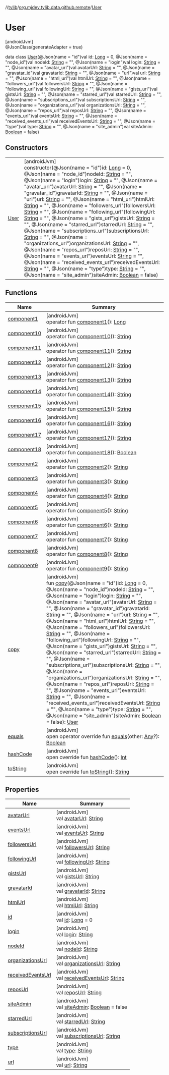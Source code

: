 //[tvlib](../../../index.md)/[org.mjdev.tvlib.data.github.remote](../index.md)/[User](index.md)

# User

[androidJvm]\
@JsonClass(generateAdapter = true)

data class [User](index.md)(@Json(name = &quot;id&quot;)val id: [Long](https://kotlinlang.org/api/latest/jvm/stdlib/kotlin/-long/index.html) = 0, @Json(name = &quot;node_id&quot;)val nodeId: [String](https://kotlinlang.org/api/latest/jvm/stdlib/kotlin/-string/index.html) = &quot;&quot;, @Json(name = &quot;login&quot;)val login: [String](https://kotlinlang.org/api/latest/jvm/stdlib/kotlin/-string/index.html) = &quot;&quot;, @Json(name = &quot;avatar_url&quot;)val avatarUrl: [String](https://kotlinlang.org/api/latest/jvm/stdlib/kotlin/-string/index.html) = &quot;&quot;, @Json(name = &quot;gravatar_id&quot;)val gravatarId: [String](https://kotlinlang.org/api/latest/jvm/stdlib/kotlin/-string/index.html) = &quot;&quot;, @Json(name = &quot;url&quot;)val url: [String](https://kotlinlang.org/api/latest/jvm/stdlib/kotlin/-string/index.html) = &quot;&quot;, @Json(name = &quot;html_url&quot;)val htmlUrl: [String](https://kotlinlang.org/api/latest/jvm/stdlib/kotlin/-string/index.html) = &quot;&quot;, @Json(name = &quot;followers_url&quot;)val followersUrl: [String](https://kotlinlang.org/api/latest/jvm/stdlib/kotlin/-string/index.html) = &quot;&quot;, @Json(name = &quot;following_url&quot;)val followingUrl: [String](https://kotlinlang.org/api/latest/jvm/stdlib/kotlin/-string/index.html) = &quot;&quot;, @Json(name = &quot;gists_url&quot;)val gistsUrl: [String](https://kotlinlang.org/api/latest/jvm/stdlib/kotlin/-string/index.html) = &quot;&quot;, @Json(name = &quot;starred_url&quot;)val starredUrl: [String](https://kotlinlang.org/api/latest/jvm/stdlib/kotlin/-string/index.html) = &quot;&quot;, @Json(name = &quot;subscriptions_url&quot;)val subscriptionsUrl: [String](https://kotlinlang.org/api/latest/jvm/stdlib/kotlin/-string/index.html) = &quot;&quot;, @Json(name = &quot;organizations_url&quot;)val organizationsUrl: [String](https://kotlinlang.org/api/latest/jvm/stdlib/kotlin/-string/index.html) = &quot;&quot;, @Json(name = &quot;repos_url&quot;)val reposUrl: [String](https://kotlinlang.org/api/latest/jvm/stdlib/kotlin/-string/index.html) = &quot;&quot;, @Json(name = &quot;events_url&quot;)val eventsUrl: [String](https://kotlinlang.org/api/latest/jvm/stdlib/kotlin/-string/index.html) = &quot;&quot;, @Json(name = &quot;received_events_url&quot;)val receivedEventsUrl: [String](https://kotlinlang.org/api/latest/jvm/stdlib/kotlin/-string/index.html) = &quot;&quot;, @Json(name = &quot;type&quot;)val type: [String](https://kotlinlang.org/api/latest/jvm/stdlib/kotlin/-string/index.html) = &quot;&quot;, @Json(name = &quot;site_admin&quot;)val siteAdmin: [Boolean](https://kotlinlang.org/api/latest/jvm/stdlib/kotlin/-boolean/index.html) = false)

## Constructors

| | |
|---|---|
| [User](-user.md) | [androidJvm]<br>constructor(@Json(name = &quot;id&quot;)id: [Long](https://kotlinlang.org/api/latest/jvm/stdlib/kotlin/-long/index.html) = 0, @Json(name = &quot;node_id&quot;)nodeId: [String](https://kotlinlang.org/api/latest/jvm/stdlib/kotlin/-string/index.html) = &quot;&quot;, @Json(name = &quot;login&quot;)login: [String](https://kotlinlang.org/api/latest/jvm/stdlib/kotlin/-string/index.html) = &quot;&quot;, @Json(name = &quot;avatar_url&quot;)avatarUrl: [String](https://kotlinlang.org/api/latest/jvm/stdlib/kotlin/-string/index.html) = &quot;&quot;, @Json(name = &quot;gravatar_id&quot;)gravatarId: [String](https://kotlinlang.org/api/latest/jvm/stdlib/kotlin/-string/index.html) = &quot;&quot;, @Json(name = &quot;url&quot;)url: [String](https://kotlinlang.org/api/latest/jvm/stdlib/kotlin/-string/index.html) = &quot;&quot;, @Json(name = &quot;html_url&quot;)htmlUrl: [String](https://kotlinlang.org/api/latest/jvm/stdlib/kotlin/-string/index.html) = &quot;&quot;, @Json(name = &quot;followers_url&quot;)followersUrl: [String](https://kotlinlang.org/api/latest/jvm/stdlib/kotlin/-string/index.html) = &quot;&quot;, @Json(name = &quot;following_url&quot;)followingUrl: [String](https://kotlinlang.org/api/latest/jvm/stdlib/kotlin/-string/index.html) = &quot;&quot;, @Json(name = &quot;gists_url&quot;)gistsUrl: [String](https://kotlinlang.org/api/latest/jvm/stdlib/kotlin/-string/index.html) = &quot;&quot;, @Json(name = &quot;starred_url&quot;)starredUrl: [String](https://kotlinlang.org/api/latest/jvm/stdlib/kotlin/-string/index.html) = &quot;&quot;, @Json(name = &quot;subscriptions_url&quot;)subscriptionsUrl: [String](https://kotlinlang.org/api/latest/jvm/stdlib/kotlin/-string/index.html) = &quot;&quot;, @Json(name = &quot;organizations_url&quot;)organizationsUrl: [String](https://kotlinlang.org/api/latest/jvm/stdlib/kotlin/-string/index.html) = &quot;&quot;, @Json(name = &quot;repos_url&quot;)reposUrl: [String](https://kotlinlang.org/api/latest/jvm/stdlib/kotlin/-string/index.html) = &quot;&quot;, @Json(name = &quot;events_url&quot;)eventsUrl: [String](https://kotlinlang.org/api/latest/jvm/stdlib/kotlin/-string/index.html) = &quot;&quot;, @Json(name = &quot;received_events_url&quot;)receivedEventsUrl: [String](https://kotlinlang.org/api/latest/jvm/stdlib/kotlin/-string/index.html) = &quot;&quot;, @Json(name = &quot;type&quot;)type: [String](https://kotlinlang.org/api/latest/jvm/stdlib/kotlin/-string/index.html) = &quot;&quot;, @Json(name = &quot;site_admin&quot;)siteAdmin: [Boolean](https://kotlinlang.org/api/latest/jvm/stdlib/kotlin/-boolean/index.html) = false) |

## Functions

| Name | Summary |
|---|---|
| [component1](component1.md) | [androidJvm]<br>operator fun [component1](component1.md)(): [Long](https://kotlinlang.org/api/latest/jvm/stdlib/kotlin/-long/index.html) |
| [component10](component10.md) | [androidJvm]<br>operator fun [component10](component10.md)(): [String](https://kotlinlang.org/api/latest/jvm/stdlib/kotlin/-string/index.html) |
| [component11](component11.md) | [androidJvm]<br>operator fun [component11](component11.md)(): [String](https://kotlinlang.org/api/latest/jvm/stdlib/kotlin/-string/index.html) |
| [component12](component12.md) | [androidJvm]<br>operator fun [component12](component12.md)(): [String](https://kotlinlang.org/api/latest/jvm/stdlib/kotlin/-string/index.html) |
| [component13](component13.md) | [androidJvm]<br>operator fun [component13](component13.md)(): [String](https://kotlinlang.org/api/latest/jvm/stdlib/kotlin/-string/index.html) |
| [component14](component14.md) | [androidJvm]<br>operator fun [component14](component14.md)(): [String](https://kotlinlang.org/api/latest/jvm/stdlib/kotlin/-string/index.html) |
| [component15](component15.md) | [androidJvm]<br>operator fun [component15](component15.md)(): [String](https://kotlinlang.org/api/latest/jvm/stdlib/kotlin/-string/index.html) |
| [component16](component16.md) | [androidJvm]<br>operator fun [component16](component16.md)(): [String](https://kotlinlang.org/api/latest/jvm/stdlib/kotlin/-string/index.html) |
| [component17](component17.md) | [androidJvm]<br>operator fun [component17](component17.md)(): [String](https://kotlinlang.org/api/latest/jvm/stdlib/kotlin/-string/index.html) |
| [component18](component18.md) | [androidJvm]<br>operator fun [component18](component18.md)(): [Boolean](https://kotlinlang.org/api/latest/jvm/stdlib/kotlin/-boolean/index.html) |
| [component2](component2.md) | [androidJvm]<br>operator fun [component2](component2.md)(): [String](https://kotlinlang.org/api/latest/jvm/stdlib/kotlin/-string/index.html) |
| [component3](component3.md) | [androidJvm]<br>operator fun [component3](component3.md)(): [String](https://kotlinlang.org/api/latest/jvm/stdlib/kotlin/-string/index.html) |
| [component4](component4.md) | [androidJvm]<br>operator fun [component4](component4.md)(): [String](https://kotlinlang.org/api/latest/jvm/stdlib/kotlin/-string/index.html) |
| [component5](component5.md) | [androidJvm]<br>operator fun [component5](component5.md)(): [String](https://kotlinlang.org/api/latest/jvm/stdlib/kotlin/-string/index.html) |
| [component6](component6.md) | [androidJvm]<br>operator fun [component6](component6.md)(): [String](https://kotlinlang.org/api/latest/jvm/stdlib/kotlin/-string/index.html) |
| [component7](component7.md) | [androidJvm]<br>operator fun [component7](component7.md)(): [String](https://kotlinlang.org/api/latest/jvm/stdlib/kotlin/-string/index.html) |
| [component8](component8.md) | [androidJvm]<br>operator fun [component8](component8.md)(): [String](https://kotlinlang.org/api/latest/jvm/stdlib/kotlin/-string/index.html) |
| [component9](component9.md) | [androidJvm]<br>operator fun [component9](component9.md)(): [String](https://kotlinlang.org/api/latest/jvm/stdlib/kotlin/-string/index.html) |
| [copy](copy.md) | [androidJvm]<br>fun [copy](copy.md)(@Json(name = &quot;id&quot;)id: [Long](https://kotlinlang.org/api/latest/jvm/stdlib/kotlin/-long/index.html) = 0, @Json(name = &quot;node_id&quot;)nodeId: [String](https://kotlinlang.org/api/latest/jvm/stdlib/kotlin/-string/index.html) = &quot;&quot;, @Json(name = &quot;login&quot;)login: [String](https://kotlinlang.org/api/latest/jvm/stdlib/kotlin/-string/index.html) = &quot;&quot;, @Json(name = &quot;avatar_url&quot;)avatarUrl: [String](https://kotlinlang.org/api/latest/jvm/stdlib/kotlin/-string/index.html) = &quot;&quot;, @Json(name = &quot;gravatar_id&quot;)gravatarId: [String](https://kotlinlang.org/api/latest/jvm/stdlib/kotlin/-string/index.html) = &quot;&quot;, @Json(name = &quot;url&quot;)url: [String](https://kotlinlang.org/api/latest/jvm/stdlib/kotlin/-string/index.html) = &quot;&quot;, @Json(name = &quot;html_url&quot;)htmlUrl: [String](https://kotlinlang.org/api/latest/jvm/stdlib/kotlin/-string/index.html) = &quot;&quot;, @Json(name = &quot;followers_url&quot;)followersUrl: [String](https://kotlinlang.org/api/latest/jvm/stdlib/kotlin/-string/index.html) = &quot;&quot;, @Json(name = &quot;following_url&quot;)followingUrl: [String](https://kotlinlang.org/api/latest/jvm/stdlib/kotlin/-string/index.html) = &quot;&quot;, @Json(name = &quot;gists_url&quot;)gistsUrl: [String](https://kotlinlang.org/api/latest/jvm/stdlib/kotlin/-string/index.html) = &quot;&quot;, @Json(name = &quot;starred_url&quot;)starredUrl: [String](https://kotlinlang.org/api/latest/jvm/stdlib/kotlin/-string/index.html) = &quot;&quot;, @Json(name = &quot;subscriptions_url&quot;)subscriptionsUrl: [String](https://kotlinlang.org/api/latest/jvm/stdlib/kotlin/-string/index.html) = &quot;&quot;, @Json(name = &quot;organizations_url&quot;)organizationsUrl: [String](https://kotlinlang.org/api/latest/jvm/stdlib/kotlin/-string/index.html) = &quot;&quot;, @Json(name = &quot;repos_url&quot;)reposUrl: [String](https://kotlinlang.org/api/latest/jvm/stdlib/kotlin/-string/index.html) = &quot;&quot;, @Json(name = &quot;events_url&quot;)eventsUrl: [String](https://kotlinlang.org/api/latest/jvm/stdlib/kotlin/-string/index.html) = &quot;&quot;, @Json(name = &quot;received_events_url&quot;)receivedEventsUrl: [String](https://kotlinlang.org/api/latest/jvm/stdlib/kotlin/-string/index.html) = &quot;&quot;, @Json(name = &quot;type&quot;)type: [String](https://kotlinlang.org/api/latest/jvm/stdlib/kotlin/-string/index.html) = &quot;&quot;, @Json(name = &quot;site_admin&quot;)siteAdmin: [Boolean](https://kotlinlang.org/api/latest/jvm/stdlib/kotlin/-boolean/index.html) = false): [User](index.md) |
| [equals](equals.md) | [androidJvm]<br>open operator override fun [equals](equals.md)(other: [Any](https://kotlinlang.org/api/latest/jvm/stdlib/kotlin/-any/index.html)?): [Boolean](https://kotlinlang.org/api/latest/jvm/stdlib/kotlin/-boolean/index.html) |
| [hashCode](hash-code.md) | [androidJvm]<br>open override fun [hashCode](hash-code.md)(): [Int](https://kotlinlang.org/api/latest/jvm/stdlib/kotlin/-int/index.html) |
| [toString](../../org.mjdev.tvlib.webscrapper.select/-element-not-found-exception/index.md#1616463040%2FFunctions%2F-1596939238) | [androidJvm]<br>open override fun [toString](../../org.mjdev.tvlib.webscrapper.select/-element-not-found-exception/index.md#1616463040%2FFunctions%2F-1596939238)(): [String](https://kotlinlang.org/api/latest/jvm/stdlib/kotlin/-string/index.html) |

## Properties

| Name | Summary |
|---|---|
| [avatarUrl](avatar-url.md) | [androidJvm]<br>val [avatarUrl](avatar-url.md): [String](https://kotlinlang.org/api/latest/jvm/stdlib/kotlin/-string/index.html) |
| [eventsUrl](events-url.md) | [androidJvm]<br>val [eventsUrl](events-url.md): [String](https://kotlinlang.org/api/latest/jvm/stdlib/kotlin/-string/index.html) |
| [followersUrl](followers-url.md) | [androidJvm]<br>val [followersUrl](followers-url.md): [String](https://kotlinlang.org/api/latest/jvm/stdlib/kotlin/-string/index.html) |
| [followingUrl](following-url.md) | [androidJvm]<br>val [followingUrl](following-url.md): [String](https://kotlinlang.org/api/latest/jvm/stdlib/kotlin/-string/index.html) |
| [gistsUrl](gists-url.md) | [androidJvm]<br>val [gistsUrl](gists-url.md): [String](https://kotlinlang.org/api/latest/jvm/stdlib/kotlin/-string/index.html) |
| [gravatarId](gravatar-id.md) | [androidJvm]<br>val [gravatarId](gravatar-id.md): [String](https://kotlinlang.org/api/latest/jvm/stdlib/kotlin/-string/index.html) |
| [htmlUrl](html-url.md) | [androidJvm]<br>val [htmlUrl](html-url.md): [String](https://kotlinlang.org/api/latest/jvm/stdlib/kotlin/-string/index.html) |
| [id](id.md) | [androidJvm]<br>val [id](id.md): [Long](https://kotlinlang.org/api/latest/jvm/stdlib/kotlin/-long/index.html) = 0 |
| [login](login.md) | [androidJvm]<br>val [login](login.md): [String](https://kotlinlang.org/api/latest/jvm/stdlib/kotlin/-string/index.html) |
| [nodeId](node-id.md) | [androidJvm]<br>val [nodeId](node-id.md): [String](https://kotlinlang.org/api/latest/jvm/stdlib/kotlin/-string/index.html) |
| [organizationsUrl](organizations-url.md) | [androidJvm]<br>val [organizationsUrl](organizations-url.md): [String](https://kotlinlang.org/api/latest/jvm/stdlib/kotlin/-string/index.html) |
| [receivedEventsUrl](received-events-url.md) | [androidJvm]<br>val [receivedEventsUrl](received-events-url.md): [String](https://kotlinlang.org/api/latest/jvm/stdlib/kotlin/-string/index.html) |
| [reposUrl](repos-url.md) | [androidJvm]<br>val [reposUrl](repos-url.md): [String](https://kotlinlang.org/api/latest/jvm/stdlib/kotlin/-string/index.html) |
| [siteAdmin](site-admin.md) | [androidJvm]<br>val [siteAdmin](site-admin.md): [Boolean](https://kotlinlang.org/api/latest/jvm/stdlib/kotlin/-boolean/index.html) = false |
| [starredUrl](starred-url.md) | [androidJvm]<br>val [starredUrl](starred-url.md): [String](https://kotlinlang.org/api/latest/jvm/stdlib/kotlin/-string/index.html) |
| [subscriptionsUrl](subscriptions-url.md) | [androidJvm]<br>val [subscriptionsUrl](subscriptions-url.md): [String](https://kotlinlang.org/api/latest/jvm/stdlib/kotlin/-string/index.html) |
| [type](type.md) | [androidJvm]<br>val [type](type.md): [String](https://kotlinlang.org/api/latest/jvm/stdlib/kotlin/-string/index.html) |
| [url](url.md) | [androidJvm]<br>val [url](url.md): [String](https://kotlinlang.org/api/latest/jvm/stdlib/kotlin/-string/index.html) |
